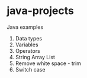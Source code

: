 # java-projects
Java examples 

1. Data types
2. Variables
3. Operators 
4. String Array List
5. Remove white space - trim
6. Switch case
